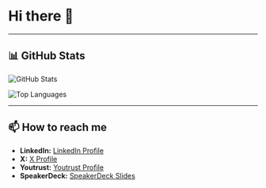 # Hi there 👋

---

## 📊 GitHub Stats

![GitHub Stats](https://github-readme-stats.vercel.app/api?username=kzk-maeda&show_icons=true&hide=contribs,prs&theme=buefy)

![Top Languages](https://github-readme-stats.vercel.app/api/top-langs/?username=kzk-maeda&layout=compact&theme=buefy)


---

## 📫 How to reach me

- **LinkedIn:** [LinkedIn Profile](https://www.linkedin.com/in/kzk-maeda/)
- **X:** [X Profile](https://x.com/kzk_maeda)
- **Youtrust:** [Youtrust Profile](https://youtrust.jp/users/kzk_maeda)
- **SpeakerDeck:** [SpeakerDeck Slides](https://speakerdeck.com/kzkmaeda)


